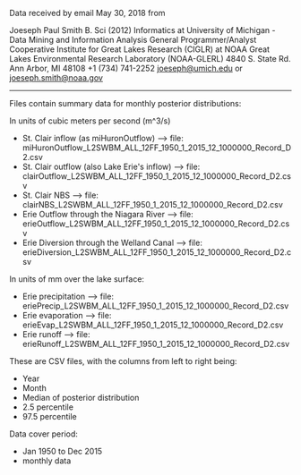 Data received by email May 30, 2018 from 

Joeseph Paul Smith
B. Sci (2012) Informatics at University of Michigan - Data Mining and Information Analysis
General Programmer/Analyst
Cooperative Institute for Great Lakes Research (CIGLR)
at NOAA Great Lakes Environmental Research Laboratory (NOAA-GLERL)
4840 S. State Rd. Ann Arbor, MI 48108
+1 (734) 741-2252
joeseph@umich.edu or joeseph.smith@noaa.gov

------------------------------------------------------

Files contain summary data for monthly posterior distributions:

In units of cubic meters per second (m^3/s)
- St. Clair inflow (as miHuronOutflow)             --> file: miHuronOutflow_L2SWBM_ALL_12FF_1950_1_2015_12_1000000_Record_D2.csv
- St. Clair outflow (also Lake Erie's inflow)      --> file:   clairOutflow_L2SWBM_ALL_12FF_1950_1_2015_12_1000000_Record_D2.csv
- St. Clair NBS                                    --> file:       clairNBS_L2SWBM_ALL_12FF_1950_1_2015_12_1000000_Record_D2.csv
- Erie Outflow through the Niagara River           --> file:    erieOutflow_L2SWBM_ALL_12FF_1950_1_2015_12_1000000_Record_D2.csv
- Erie Diversion through the Welland Canal         --> file:  erieDiversion_L2SWBM_ALL_12FF_1950_1_2015_12_1000000_Record_D2.csv

In units of mm over the lake surface:
- Erie precipitation                               --> file:     eriePrecip_L2SWBM_ALL_12FF_1950_1_2015_12_1000000_Record_D2.csv
- Erie evaporation                                 --> file:       erieEvap_L2SWBM_ALL_12FF_1950_1_2015_12_1000000_Record_D2.csv
- Erie runoff                                      --> file:     erieRunoff_L2SWBM_ALL_12FF_1950_1_2015_12_1000000_Record_D2.csv

These are CSV files, with the columns from left to right being:
- Year
- Month
- Median of posterior distribution
-  2.5 percentile
- 97.5 percentile

Data cover period:
- Jan 1950 to Dec 2015
- monthly data
